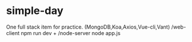 # simple-day
One full stack item for practice.
(MongoDB,Koa,Axios,Vue-cli,Vant)
/web-client npm run dev + /node-server node app.js